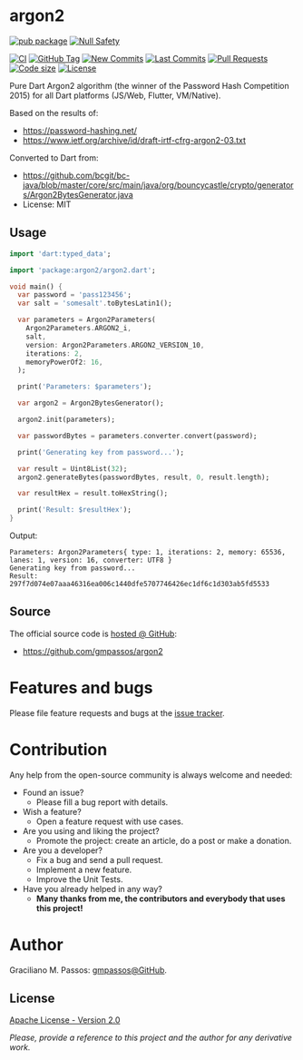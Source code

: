 # argon2

[![pub package](https://img.shields.io/pub/v/argon2.svg?logo=dart&logoColor=00b9fc)](https://pub.dev/packages/argon2)
[![Null Safety](https://img.shields.io/badge/null-safety-brightgreen)](https://dart.dev/null-safety)

[![CI](https://img.shields.io/github/workflow/status/gmpassos/argon2/Dart%20CI/master?logo=github-actions&logoColor=white)](https://github.com/gmpassos/argon2/actions)
[![GitHub Tag](https://img.shields.io/github/v/tag/gmpassos/argon2?logo=git&logoColor=white)](https://github.com/gmpassos/argon2/releases)
[![New Commits](https://img.shields.io/github/commits-since/gmpassos/argon2/latest?logo=git&logoColor=white)](https://github.com/gmpassos/argon2/network)
[![Last Commits](https://img.shields.io/github/last-commit/gmpassos/argon2?logo=git&logoColor=white)](https://github.com/gmpassos/argon2/commits/master)
[![Pull Requests](https://img.shields.io/github/issues-pr/gmpassos/argon2?logo=github&logoColor=white)](https://github.com/gmpassos/argon2/pulls)
[![Code size](https://img.shields.io/github/languages/code-size/gmpassos/argon2?logo=github&logoColor=white)](https://github.com/gmpassos/argon2)
[![License](https://img.shields.io/github/license/gmpassos/argon2?logo=open-source-initiative&logoColor=green)](https://github.com/gmpassos/argon2/blob/master/LICENSE)

Pure Dart Argon2 algorithm (the winner of the Password Hash Competition 2015)
for all Dart platforms (JS/Web, Flutter, VM/Native).

Based on the results of:
- https://password-hashing.net/
- https://www.ietf.org/archive/id/draft-irtf-cfrg-argon2-03.txt

Converted to Dart from:
- https://github.com/bcgit/bc-java/blob/master/core/src/main/java/org/bouncycastle/crypto/generators/Argon2BytesGenerator.java
- License: MIT

## Usage

```dart
import 'dart:typed_data';

import 'package:argon2/argon2.dart';

void main() {
  var password = 'pass123456';
  var salt = 'somesalt'.toBytesLatin1();

  var parameters = Argon2Parameters(
    Argon2Parameters.ARGON2_i,
    salt,
    version: Argon2Parameters.ARGON2_VERSION_10,
    iterations: 2,
    memoryPowerOf2: 16,
  );

  print('Parameters: $parameters');

  var argon2 = Argon2BytesGenerator();

  argon2.init(parameters);

  var passwordBytes = parameters.converter.convert(password);

  print('Generating key from password...');

  var result = Uint8List(32);
  argon2.generateBytes(passwordBytes, result, 0, result.length);

  var resultHex = result.toHexString();

  print('Result: $resultHex');
}

```

Output:

```text
Parameters: Argon2Parameters{ type: 1, iterations: 2, memory: 65536, lanes: 1, version: 16, converter: UTF8 }
Generating key from password...
Result: 297f7d074e07aaa46316ea006c1440dfe5707746426ec1df6c1d303ab5fd5533
```

## Source

The official source code is [hosted @ GitHub][github_argon2]:

- https://github.com/gmpassos/argon2

[github_argon2]: https://github.com/gmpassos/argon2

# Features and bugs

Please file feature requests and bugs at the [issue tracker][tracker].

# Contribution

Any help from the open-source community is always welcome and needed:
- Found an issue?
    - Please fill a bug report with details.
- Wish a feature?
    - Open a feature request with use cases.
- Are you using and liking the project?
    - Promote the project: create an article, do a post or make a donation.
- Are you a developer?
    - Fix a bug and send a pull request.
    - Implement a new feature.
    - Improve the Unit Tests.
- Have you already helped in any way?
    - **Many thanks from me, the contributors and everybody that uses this project!**


[tracker]: https://github.com/gmpassos/argon2/issues

# Author

Graciliano M. Passos: [gmpassos@GitHub][github].

[github]: https://github.com/gmpassos

## License

[Apache License - Version 2.0][apache_license]

[apache_license]: https://www.apache.org/licenses/LICENSE-2.0.txt

*Please, provide a reference to this project and the author for
any derivative work.*
